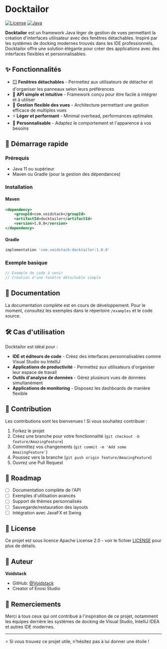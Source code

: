 # Docktailor

[![License](https://img.shields.io/badge/License-Apache%202.0-blue.svg)](LICENSE)
[![Java](https://img.shields.io/badge/Java-11%2B-orange.svg)](https://www.oracle.com/java/)

**Docktailor** est un framework Java léger de gestion de vues permettant la création d'interfaces utilisateur avec des fenêtres détachables. Inspiré par les systèmes de docking modernes trouvés dans les IDE professionnels, Docktailor offre une solution élégante pour créer des applications avec des interfaces flexibles et personnalisables.

## ✨ Fonctionnalités

- 🪟 **Fenêtres détachables** - Permettez aux utilisateurs de détacher et d'organiser les panneaux selon leurs préférences
- 🎯 **API simple et intuitive** - Framework conçu pour être facile à intégrer et à utiliser
- 🔄 **Gestion flexible des vues** - Architecture permettant une gestion efficace de multiples vues
- ⚡ **Léger et performant** - Minimal overhead, performances optimales
- 🎨 **Personnalisable** - Adaptez le comportement et l'apparence à vos besoins

## 🚀 Démarrage rapide

### Prérequis

- Java 11 ou supérieur
- Maven ou Gradle (pour la gestion des dépendances)

### Installation

#### Maven

```xml
<dependency>
    <groupId>com.voidstack</groupId>
    <artifactId>docktailor</artifactId>
    <version>1.0.0</version>
</dependency>
```

#### Gradle

```gradle
implementation 'com.voidstack:docktailor:1.0.0'
```

### Exemple basique

```java
// Exemple de code à venir
// Création d'une fenêtre détachable simple
```

## 📖 Documentation

La documentation complète est en cours de développement. Pour le moment, consultez les exemples dans le répertoire `/examples` et le code source.

## 🛠️ Cas d'utilisation

Docktailor est idéal pour :

- **IDE et éditeurs de code** - Créez des interfaces personnalisables comme Visual Studio ou IntelliJ
- **Applications de productivité** - Permettez aux utilisateurs d'organiser leur espace de travail
- **Outils d'analyse de données** - Gérez plusieurs vues de données simultanément
- **Applications de monitoring** - Disposez les dashboards de manière flexible

## 🤝 Contribution

Les contributions sont les bienvenues ! Si vous souhaitez contribuer :

1. Forkez le projet
2. Créez une branche pour votre fonctionnalité (`git checkout -b feature/AmazingFeature`)
3. Committez vos changements (`git commit -m 'Add some AmazingFeature'`)
4. Poussez vers la branche (`git push origin feature/AmazingFeature`)
5. Ouvrez une Pull Request

## 📝 Roadmap

- [ ] Documentation complète de l'API
- [ ] Exemples d'utilisation avancés
- [ ] Support de thèmes personnalisés
- [ ] Sauvegarde/restauration des layouts
- [ ] Intégration avec JavaFX et Swing

## 📄 License

Ce projet est sous licence Apache License 2.0 - voir le fichier [LICENSE](LICENSE) pour plus de détails.

## 👤 Auteur

**Voidstack**

- GitHub: [@Voidstack](https://github.com/Voidstack)
- Creator of Enosi Studio

## 🙏 Remerciements

Merci à tous ceux qui ont contribué à l'inspiration de ce projet, notamment les équipes derrière les systèmes de docking de Visual Studio, IntelliJ IDEA et autres IDE modernes.

---

⭐ Si vous trouvez ce projet utile, n'hésitez pas à lui donner une étoile !